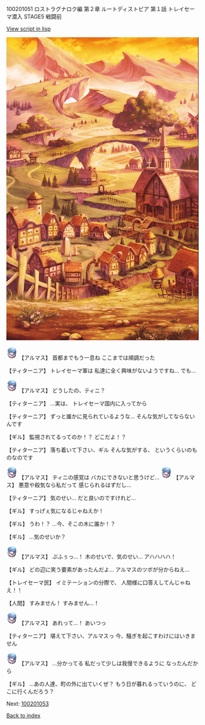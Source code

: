 100201051 ロストラグナロク編 第２章 ルートディストピア 第１話 トレイセーマ潜入 STAGE5 戦闘前

[View script in lisp](../scripts/100201051.txt)

![004_outland_enening.png](../images/backgrounds/004_outland_enening.png)

<img src="../images/units/3103811.png" alt="3103811.png" height="34"/>
【アルマス】
首都までもう一息ね
ここまでは順調だった

【ティターニア】
トレイセーマ軍は
私達に全く興味がないようですね…
でも…

<img src="../images/units/3103811.png" alt="3103811.png" height="34"/>
【アルマス】
どうしたの、ティニ？

【ティターニア】
…実は、
トレイセーマ国内に入ってから

【ティターニア】
ずっと誰かに見られているような…
そんな気がしてならないんです

【ギル】
監視されてるってのか！？
どこだよ！？

【ティターニア】
落ち着いて下さい、ギル
そんな気がする、
というくらいのものなのです

<img src="../images/units/3103811.png" alt="3103811.png" height="34"/>
【アルマス】
ティニの感覚は
バカにできないと思うけど…

<img src="../images/units/3103811.png" alt="3103811.png" height="34"/>
【アルマス】
悪意や殺気なら私だって
感じられるはずだし…

【ティターニア】
気のせい…
だと良いのですけれど…

【ギル】
すっげぇ気になるじゃねえか！

【ギル】
うわ！？
…今、そこの木に誰か！？

【ギル】
…気のせいか？

<img src="../images/units/3103811.png" alt="3103811.png" height="34"/>
【アルマス】
ぷふぅっ…！
木のせいで、気のせい…
アハハハハ！

【ギル】
どの辺に笑う要素があったんだよ…
アルマスのツボが分からねえ…

【トレイセーマ民】
イミテーションの分際で、
人間様に口答えしてんじゃねえ！！

【人間】
すみません！
すみません…！

<img src="../images/units/3103811.png" alt="3103811.png" height="34"/>
【アルマス】
あれって…！
あいつっ

【ティターニア】
堪えて下さい、アルマスっ
今、騒ぎを起こすわけにはいきません

<img src="../images/units/3103811.png" alt="3103811.png" height="34"/>
【アルマス】
…分かってる
私だって少しは我慢できるように
なったんだから

【ギル】
…あの人達、町の外に出ていくぜ？
もう日が暮れるっていうのに、
どこに行くんだろう？


Next: [100201053](100201053.md)

[Back to index](index.md)
